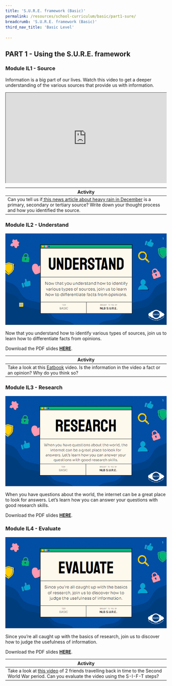 ```yaml
---
title: 'S.U.R.E. framework (Basic)'
permalink: /resources/school-curriculum/basic/part1-sure/
breadcrumb: 'S.U.R.E. framework (Basic)'
third_nav_title: 'Basic Level'

---
```


## PART 1 - Using the S.U.R.E. framework



### Module IL1 - Source

Information is a big part of our lives. Watch this video to get a deeper understanding of the various sources that provide us with information.

<style>.embed-container { position: relative; padding-bottom: 56.25%; height: 0; overflow: hidden; max-width: 100%; } .embed-container iframe, .embed-container object, .embed-container embed { position: absolute; top: 0; left: 0; width: 100%; height: 100%; }</style><div class='embed-container'>
<iframe src="https://nlb.ap.panopto.com/Panopto/Pages/Embed.aspx?id=3086fabd-a88c-4abd-9a3b-aff7001b926d&autoplay=false&offerviewer=true&showtitle=true&showbrand=true&captions=false&interactivity=all" height="405" width="720" style="border: 1px solid #464646;" allowfullscreen allow="autoplay"></iframe></div> 

| Activity                                                     |
| ------------------------------------------------------------ |
| Can you tell us if[ this news article about heavy rain in December](https://www.straitstimes.com/singapore/wet-weather-to-continue-with-mercury-to-dip-to-23-deg-c-on-some-days-over-rest-of-december) is a primary, secondary or tertiary source? Write down your thought process and how you identified the source. |



### Module IL2 - Understand

![](../images/curriculum-IL2-basic.PNG)

Now that you understand how to identify various types of sources, join us to learn how to differentiate facts from opinions.

Download the PDF slides **[HERE](https://go.gov.sg/sure-il2-basic-slides)**.

| Activity                                                     |
| ------------------------------------------------------------ |
| Take a look at this <a href="https://www.youtube.com/watch?v=pTYr9j6_Ag0&t=1s&ab_channel=Eatbook">Eatbook</a> video. Is the information in the video a fact or an opinion? Why do you think so? |



### Module IL3 - Research

![](../images/curriculum-IL3-basic.PNG)

When you have questions about the world, the internet can be a great place to look for answers. Let’s learn how you can answer your questions with good research skills.

Download the PDF slides **[HERE](https://go.gov.sg/sure-il3-basic-slides)**.



### Module IL4 - Evaluate

![](../images/curriculum-IL4-basic.PNG)

Since you’re all caught up with the basics of research, join us to discover how to judge the usefulness of information.

Download the PDF slides **[HERE](https://go.gov.sg/sure-il4-basic-slides)**.

| Activity                                                     |
| ------------------------------------------------------------ |
| Take a look at [this video](https://nlb.ap.panopto.com/Panopto/Pages/Viewer.aspx?id=a5054136-b901-44be-b142-af27006a1bef) of 2 friends travelling back in time to the Second World War period. Can you evaluate the video using the S-I-F-T steps? |

